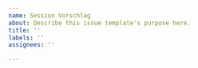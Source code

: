 ```yaml
---
name: Session Vorschlag
about: Describe this issue template's purpose here.
title: ''
labels: ''
assignees: ''

---
```



